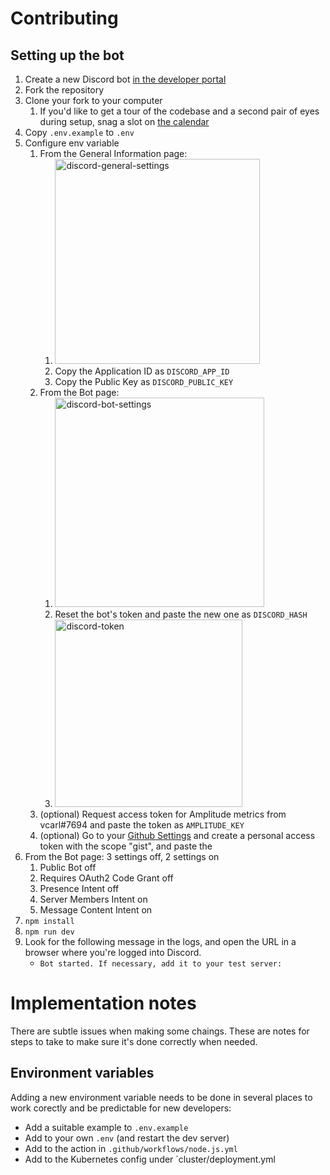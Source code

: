 # Contributing

## Setting up the bot

1. Create a new Discord bot [in the developer portal](https://discord.com/developers/applications)
1. Fork the repository
1. Clone your fork to your computer
    1. If you'd like to get a tour of the codebase and a second pair of eyes during setup, snag a slot on [the calendar](https://calendly.com/vcarl/bots)
1. Copy `.env.example` to `.env`
1. Configure env variable
    1. From the General Information page:
        1. <img width="328" alt="discord-general-settings" src="https://user-images.githubusercontent.com/1551487/221075576-e03f6d76-903f-4005-adf6-40a93b10183f.png">
        1. Copy the Application ID as `DISCORD_APP_ID`
        1. Copy the Public Key as `DISCORD_PUBLIC_KEY`
    1.  From the Bot page:
        1. <img width="335" alt="discord-bot-settings" src="https://user-images.githubusercontent.com/1551487/221075742-17794152-ad14-4437-8680-87d7050fd829.png">
        1. Reset the bot's token and paste the new one as `DISCORD_HASH`
        1. <img width="300" alt="discord-token" src="https://user-images.githubusercontent.com/1551487/221075839-93f5bc23-cdb2-4e43-8b8c-d596cea0b6af.png">
    1. (optional) Request access token for Amplitude metrics from vcarl#7694 and paste the token as `AMPLITUDE_KEY`
    1. (optional) Go to your [Github Settings](https://github.com/settings/tokens) and create a personal access token with the scope "gist", and paste the 
1. From the Bot page: 3 settings off, 2 settings on
    1. Public Bot off
    1. Requires OAuth2 Code Grant off
    1. Presence Intent off
    1. Server Members Intent on
    1. Message Content Intent on
1. `npm install`
1. `npm run dev`
1. Look for the following message in the logs, and open the URL in a browser where you're logged into Discord.
    * `Bot started. If necessary, add it to your test server:`

# Implementation notes

There are subtle issues when making some chaings. These are notes for steps to take to make sure it's done correctly when needed.

## Environment variables

Adding a new environment variable needs to be done in several places to work corectly and be predictable for new developers:

- Add a suitable example to `.env.example`
- Add to your own `.env` (and restart the dev server)
- Add to the action in `.github/workflows/node.js.yml`
- Add to the Kubernetes config under `cluster/deployment.yml

